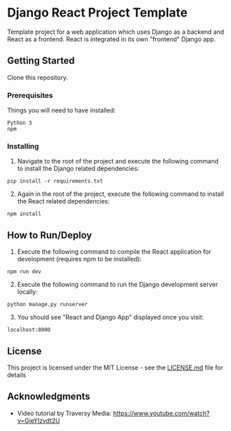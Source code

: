 # Django React Project Template

Template project for a web application which uses Django as a backend and React as a frontend. React is integrated in its own "frontend" Django app.

## Getting Started

Clone this repository.

### Prerequisites

Things you will need to have installed:
```
Python 3
npm
```

### Installing

1. Navigate to the root of the project and execute the following command to install the Django related dependencies:
```
pip install -r requirements.txt
```
2. Again in the root of the project, execute the following command to install the React related dependencies:
```
npm install
```

## How to Run/Deploy

1. Execute the following command to compile the React application for development (requires npm to be installed):
```
npm run dev
```
2. Execute the following command to run the Django development server locally:
```
python manage.py runserver
```
3. You should see "React and Django App" displayed once you visit:
```
localhost:8000
```
## License

This project is licensed under the MIT License - see the [LICENSE.md](LICENSE.md) file for details

## Acknowledgments

* Video tutorial by Traversy Media: https://www.youtube.com/watch?v=GieYIzvdt2U
